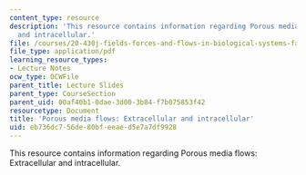 ```yaml
---
content_type: resource
description: 'This resource contains information regarding Porous media flows: Extracellular
  and intracellular.'
file: /courses/20-430j-fields-forces-and-flows-in-biological-systems-fall-2015/eb736dc756de80bfeeaed5e7a7df9928_MIT20_430JF15_Lecture25.pdf
file_type: application/pdf
learning_resource_types:
- Lecture Notes
ocw_type: OCWFile
parent_title: Lecture Slides
parent_type: CourseSection
parent_uid: 00af40b1-0dae-3d00-3b84-f7b075853f42
resourcetype: Document
title: 'Porous media flows: Extracellular and intracellular'
uid: eb736dc7-56de-80bf-eeae-d5e7a7df9928
---
```

This resource contains information regarding Porous media flows: Extracellular and intracellular.


